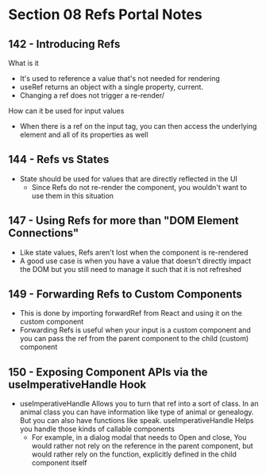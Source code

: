 # Section 08 Refs Portal Notes

## 142 - Introducing Refs

What is it

-   It's used to reference a value that's not needed for rendering
-   useRef returns an object with a single property, current.
-   Changing a ref does not trigger a re-render/

How can it be used for input values

-   When there is a ref on the input tag, you can then access the underlying element and all of its properties as well

## 144 - Refs vs States

-   State should be used for values that are directly reflected in the UI
    -   Since Refs do not re-render the component, you wouldn't want to use them in this situation

## 147 - Using Refs for more than "DOM Element Connections"

-   Like state values, Refs aren't lost when the component is re-rendered
-   A good use case is when you have a value that doesn't directly impact the DOM but you still need to manage it such that it is not refreshed

## 149 - Forwarding Refs to Custom Components

-   This is done by importing forwardRef from React and using it on the custom component
-   Forwarding Refs is useful when your input is a custom component and you can pass the ref from the parent component to the child (custom) component

## 150 - Exposing Component APIs via the useImperativeHandle Hook

-   useImperativeHandle Allows you to turn that ref into a sort of class. In an animal class you can have information like type of animal or genealogy. But you can also have functions like speak. useImperativeHandle Helps you handle those kinds of callable components
    -   For example, in a dialog modal that needs to Open and close, You would rather not rely on the reference in the parent component, but would rather rely on the function, explicitly defined in the child component itself
